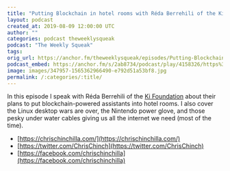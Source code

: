 ```yaml
---
title: "Putting Blockchain in hotel rooms with Réda Berrehili of the Ki Foundation"
layout: podcast
created_at: 2019-08-09 12:00:00 UTC
author: ""
categories: podcast theweeklysqueak
podcast: "The Weekly Squeak"
tags: 
orig_url: https://anchor.fm/theweeklysqueak/episodes/Putting-Blockchain-in-hotel-rooms-with-Rda-Berrehili-of-the-Ki-Foundation-e4tddm
podcast_embed: https://anchor.fm/s/2ab8734/podcast/play/4158326/https%3A%2F%2Fd3ctxlq1ktw2nl.cloudfront.net%2Fstaging%2F2019-7-9%2F20581614-44100-2-e4cf32d5aeb45.m4a
image: images/347957-1565362966490-e792d51a53bf8.jpg
permalink: /:categories/:title/
---
```

In this episode I speak with Réda Berrehili of the [Ki Foundation](https://foundation.ki/team) about their plans to put blockchain-powered assistants into hotel rooms. I also cover the Linux desktop wars are over, the Nintendo power glove, and those pesky under water cables giving us all the internet we need (most of the time).

- [https://chrischinchilla.com/](https://chrischinchilla.com/)
- [https://twitter.com/ChrisChinch](https://twitter.com/ChrisChinch)
- [https://facebook.com/chrischinchilla](https://facebook.com/chrischinchilla)